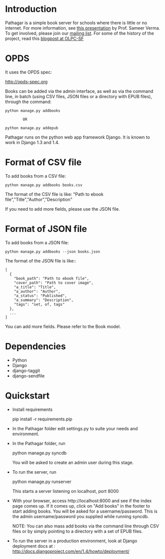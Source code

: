 Introduction
============

Pathagar is a simple book server for schools where there is little or no internet. 
For more information, see [this presentation](http://www.slideshare.net/sverma/pathagar-a-book-server) by Prof. Sameer Verma.
To get involved, please join our [mailing list](http://mail.archive.org/cgi-bin/mailman/listinfo/pathagar).
For some of the history of the project, read this [blogpost at OLPC-SF](http://www.olpcsf.org/node/126)

OPDS
====

It uses the OPDS spec:

http://opds-spec.org

Books can be added via the admin interface, as well as via the command
line, in batch (using CSV files, JSON files or a directory with EPUB
files), through the command:

    python manage.py addbooks
  
            OR
            
    python manage.py addepub

Pathagar runs on the python web app framework Django.  It is known to work in Django 1.3 and 1.4.


Format of CSV file
==================

To add books from a CSV file:

    python manage.py addbooks books.csv

The format of the CSV file is like:
  "Path to ebook file","Title","Author","Description"

If you need to add more fields, please use the JSON file.

Format of JSON file
===================

To add books from a JSON file:

    python manage.py addbooks --json books.json

The format of the JSON file is like::

    [
      {
        "book_path": "Path to ebook file",
        "cover_path": "Path to cover image",
        "a_title": "Title",
        "a_author": "Author",
        "a_status": "Published",
        "a_summary": "Description",
        "tags": "set, of, tags"
      },
      ...
    ]

You can add more fields.  Please refer to the Book model.

Dependencies
============

* Python
* Django
* django-taggit
* django-sendfile

Quickstart
==========

* Install requirements

    pip install -r requirements.pip


* In the Pathagar folder edit settings.py to suite your needs and
  environment.

* In the Pathagar folder, run

    python manage.py syncdb

  You will be asked to create an admin user during this stage.

* To run the server, run

    python manage.py runserver

  This starts a server listening on localhost, port 8000

* With your browser, access http://localhost:8000 and see if the index
  page comes up. If it comes up, click on "Add books" in the footer to
  start adding books. You will be asked for a username/password. This is
  the admin username/password you supplied while running syncdb.

  NOTE: You can also mass add books via the command line through CSV files
  or by simply pointing to a directory with a set of EPUB files.

* To run the server in a production environment, look at Django deployment
  docs at : http://docs.djangoproject.com/en/1.4/howto/deployment/
